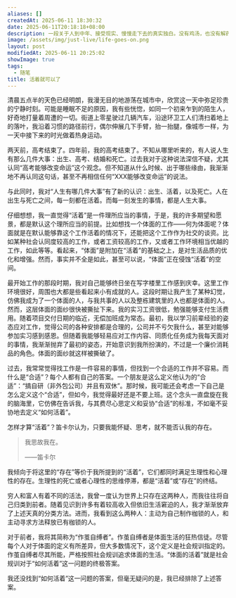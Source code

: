 ```yaml
---
aliases: []
createdAt: 2025-06-11 18:30:32
date: 2025-06-11T20:18:18+08:00
description: 一段关于人到中年、接受现实、慢慢走下去的真实独白。没有鸡汤，也没有解药，只有对“活着就可以了”的朴素信念。
image: /assets/img/just-live/life-goes-on.png
layout: post
modifiedAt: 2025-06-11 20:25:02
showImage: true
tags:
  - 随笔
title: 活着就可以了
---
```


清晨五点半的天色已经明朗，我漫无目的地游荡在城市中，欣赏这一天中弥足珍贵的宁静时刻。可能是睡眠不足的原因，我有些恍惚，如同一个初来乍到的陌生人，好奇地打量着周遭的一切。街道上零星驶过几辆汽车，沿途环卫工人们清扫着地上的落叶，我沿着习惯的路径前行，偶尔伸展几下手臂，抬一抬腿，像城市一样，为一天中接下来的时光做着热身运动。

两天前，高考结束了。四年前，我的高考结束了。不知从哪里听来的，有人说人生有那么几件大事：出生、高考、结婚和死亡。过去我对于这种说法深信不疑，尤其认同“高考能够改变命运”这个观念。但不知道从什么时候、出于哪些缘由，我渐渐地不再认同这句话，甚至不再相信任何“XXX能够改变命运”的说法。

与此同时，我对“人生有哪几件大事”有了新的认识：出生、活着，以及死亡。人在出生与死亡之间，每一刻都在活着。而每一刻发生的事情，都是人生大事。

仔细想想，我一直觉得“活着”是一件理所应当的事情，于是，我的许多期望和愿景，都是默认这个理所应当的前提。比如想找一个体面的工作——何为体面呢？体面就是在默认能够靠这个工作活着的情况下，还能把这个工作作为社交的谈资。比如某种社会认同度较高的工作，或者工资较高的工作，又或者工作环境相当优越的工作，如此等等。看起来，“体面”是附加在“活着”的基础之上，是对生活品质的优化和增强。然而，事实并不全是如此，甚至可以说，“体面”正在侵蚀“活着”的空间。

最开始工作的那段时期，我对自己能够终日坐在写字楼里工作感到庆幸。这里工作环境很好，周围也大都是些看起来小有成就的人。这段时期让我产生了某种幻觉，仿佛我成为了一个体面的人，与我共事的人以及整栋建筑里的人也都是体面的人。然而，这层体面的面纱很快被撕扯下来。我的实习工资很低，勉强能够支付生活费用。随着项目交付日期的临近，无偿加班成为常态。最初，我以学习前辈经验的姿态应对工作，觉得公司的各种安排都是合理的，公司并不亏欠我什么，甚至对能够参加实习感到感恩。但随着我能够轻易应对工作内容、同质化任务成为我每天面对的事情，我渐渐抛弃了最初的姿态，开始意识到我所扮演的，不过是一个廉价消耗品的角色。体面的面纱就这样被撕破了。

过去，我常常觉得找工作是一件容易的事情，但找到一个合适的工作并不容易。而什么是“合适”？每个人都有自己的答案。一个朋友是这么定义他认为的“合适”：“搞自研（非外包公司）并且有双休”。那时候，我可能还会考虑一下自己是怎么定义这个“合适”，但如今，我觉得最好还是不要上班。这个念头一直盘旋在我的脑海里，它仿佛在告诉我，与其费尽心思定义和妥协“合适”的标准，不如毫不妥协地去定义“如何活着”。

怎样才算“活着”？笛卡尔认为，只要我能怀疑、思考，就不能否认我的存在。

> 我思故我在。
>
>——笛卡尔

我倾向于将这里的“存在”等价于我所提到的“活着”，它们都同时满足生理性和心理性的存在。生理性的死亡或者心理性的思维停滞，都是“活着”或“存在”的终结。

穷人和富人有着不同的活法，我曾一度认为世界上只存在这两种人，而我往往将自己归类到前者。随着见识到许多有着较高收入但依旧生活窘迫的人，我才渐渐放弃了上述天真的分类方法。进而，我看到这么两种人：主动为自己制作枷锁的人，和主动寻求方法释放已有枷锁的人。

对于前者，我将其简称为“作茧自缚者”。作茧自缚者是体面生活的狂热信徒。尽管每个人对于体面的定义有所差异，但大多数情况下，这个定义是社会规训指定的。作茧自缚者尽其所能，严格按照社会规训追求体面的生活。“体面的活着”就是社会规训对于“如何活着”这一问题的终极答案。

我还没找到“如何活着”这一问题的答案，但毫无疑问的是，我已经排除了上述答案。
